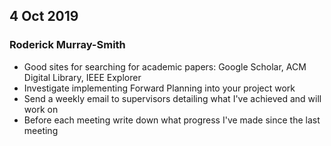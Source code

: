 ## 4 Oct 2019

### Roderick Murray-Smith

* Good sites for searching for academic papers: Google Scholar, ACM Digital Library, IEEE Explorer
* Investigate implementing Forward Planning into your project work
* Send a weekly email to supervisors detailing what I've achieved and will work on
* Before each meeting write down what progress I've made since the last meeting

